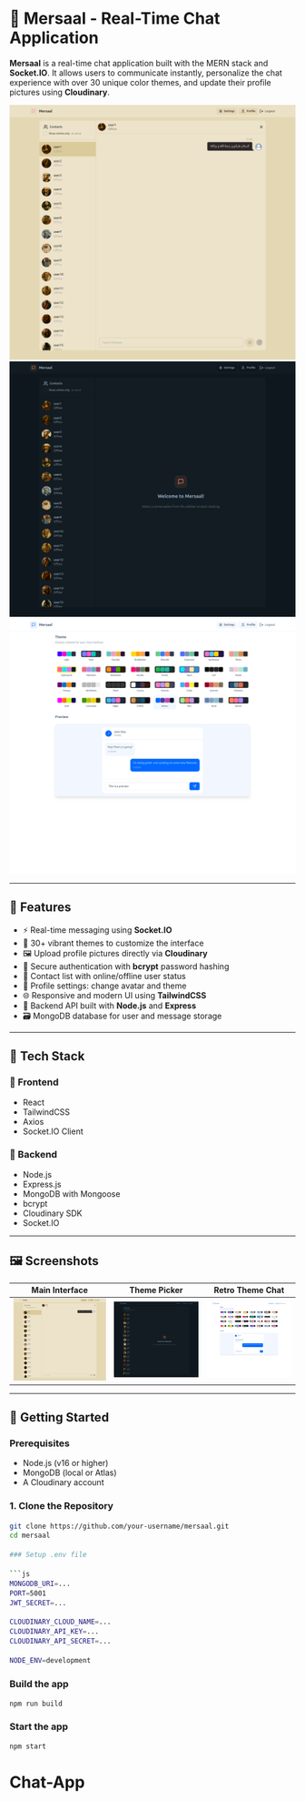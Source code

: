# 💬 Mersaal - Real-Time Chat Application

**Mersaal** is a real-time chat application built with the MERN stack and **Socket.IO**. It allows users to communicate instantly, personalize the chat experience with over 30 unique color themes, and update their profile pictures using **Cloudinary**.

![Mersaal Preview](sc1.png)
![Mersaal Preview](sc2.png)
![Mersaal Preview](sc3.png)

---

## 🌟 Features

- ⚡ Real-time messaging using **Socket.IO**
- 🎨 30+ vibrant themes to customize the interface
- 🖼️ Upload profile pictures directly via **Cloudinary**
- 🔐 Secure authentication with **bcrypt** password hashing
- 📃 Contact list with online/offline user status
- 🧑 Profile settings: change avatar and theme
- 🌐 Responsive and modern UI using **TailwindCSS**
- 📁 Backend API built with **Node.js** and **Express**
- 🗃️ MongoDB database for user and message storage

---

## 🧰 Tech Stack

### 🔹 Frontend

- React
- TailwindCSS
- Axios
- Socket.IO Client

### 🔸 Backend

- Node.js
- Express.js
- MongoDB with Mongoose
- bcrypt
- Cloudinary SDK
- Socket.IO

---

## 🖼️ Screenshots

| Main Interface   | Theme Picker       | Retro Theme Chat  |
| ---------------- | ------------------ | ----------------- |
| ![Chat](sc1.png) | ![Themes](sc2.png) | ![Retro](sc3.png) |

---

## 🚀 Getting Started

### Prerequisites

- Node.js (v16 or higher)
- MongoDB (local or Atlas)
- A Cloudinary account

### 1. Clone the Repository

````bash
git clone https://github.com/your-username/mersaal.git
cd mersaal

### Setup .env file

```js
MONGODB_URI=...
PORT=5001
JWT_SECRET=...

CLOUDINARY_CLOUD_NAME=...
CLOUDINARY_API_KEY=...
CLOUDINARY_API_SECRET=...

NODE_ENV=development
````

### Build the app

```shell
npm run build
```

### Start the app

```shell
npm start
```

# Chat-App
